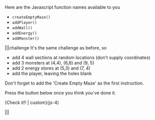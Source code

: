 Here are the Javascript function names available to you

- `createEmptyMaze()`
- `addPlayer()`
- `addWall()`
- `addEnergy()`
- `addMonster()`

|||challenge
It's the same challenge as before, so

- add 4 wall sections at random locations (don't supply coordinates)
- add 3 monsters at (4,4), (6,8) and (9, 5)
- add 2 energy stores at (5,3) and (7, 4)
- add the player, leaving the holes blank

Don't forget to add the 'Create Empty Maze' as the first instruction.

Press the button below once you think you've done it.

{Check it!! | custom}(js-4)

|||